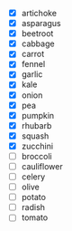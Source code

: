 - [x] artichoke
- [x] asparagus
- [x] beetroot
- [x] cabbage
- [x] carrot
- [x] fennel
- [x] garlic
- [x] kale
- [x] onion
- [x] pea
- [x] pumpkin
- [x] rhubarb
- [x] squash
- [x] zucchini
- [ ] broccoli
- [ ] cauliflower
- [ ] celery
- [ ] olive
- [ ] potato
- [ ] radish
- [ ] tomato
